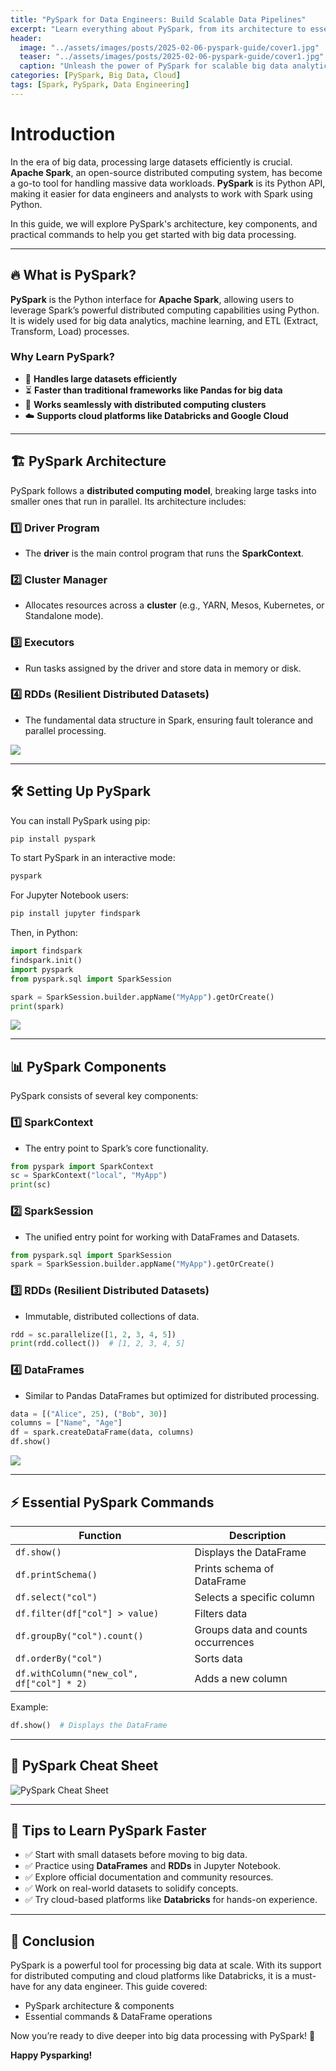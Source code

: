```yaml
---
title: "PySpark for Data Engineers: Build Scalable Data Pipelines"
excerpt: "Learn everything about PySpark, from its architecture to essential commands, to master big data processing."
header:
  image: "../assets/images/posts/2025-02-06-pyspark-guide/cover1.jpg"
  teaser: "../assets/images/posts/2025-02-06-pyspark-guide/cover1.jpg"
  caption: "Unleash the power of PySpark for scalable big data analytics."
categories: [PySpark, Big Data, Cloud]
tags: [Spark, PySpark, Data Engineering]
---
```


# Introduction

In the era of big data, processing large datasets efficiently is crucial. **Apache Spark**, an open-source distributed computing system, has become a go-to tool for handling massive data workloads. **PySpark** is its Python API, making it easier for data engineers and analysts to work with Spark using Python.

In this guide, we will explore PySpark's architecture, key components, and practical commands to help you get started with big data processing.

---

## 🔥 What is PySpark?

**PySpark** is the Python interface for **Apache Spark**, allowing users to leverage Spark’s powerful distributed computing capabilities using Python. It is widely used for big data analytics, machine learning, and ETL (Extract, Transform, Load) processes.

### Why Learn PySpark?

- 🚀 **Handles large datasets efficiently**
- ⏳ **Faster than traditional frameworks like Pandas for big data**
- 🔀 **Works seamlessly with distributed computing clusters**
- ☁️ **Supports cloud platforms like Databricks and Google Cloud**

---

## 🏗 PySpark Architecture

PySpark follows a **distributed computing model**, breaking large tasks into smaller ones that run in parallel. Its architecture includes:

### 1️⃣ Driver Program

- The **driver** is the main control program that runs the **SparkContext**.

### 2️⃣ Cluster Manager

- Allocates resources across a **cluster** (e.g., YARN, Mesos, Kubernetes, or Standalone mode).

### 3️⃣ Executors

- Run tasks assigned by the driver and store data in memory or disk.

### 4️⃣ RDDs (Resilient Distributed Datasets)

- The fundamental data structure in Spark, ensuring fault tolerance and parallel processing.

![](../assets/images/posts/2025-02-06-pyspark-guide/1.jpg)

---

## 🛠 Setting Up PySpark

You can install PySpark using pip:

```bash
pip install pyspark
```

To start PySpark in an interactive mode:

```bash
pyspark
```

For Jupyter Notebook users:

```bash
pip install jupyter findspark
```

Then, in Python:

```python
import findspark
findspark.init()
import pyspark
from pyspark.sql import SparkSession

spark = SparkSession.builder.appName("MyApp").getOrCreate()
print(spark)
```

![](../assets/images/posts/2025-02-06-pyspark-guide/2.png)

---

## 📊 PySpark Components

PySpark consists of several key components:

### 1️⃣ SparkContext

- The entry point to Spark’s core functionality.

```python
from pyspark import SparkContext
sc = SparkContext("local", "MyApp")
print(sc)
```

### 2️⃣ SparkSession

- The unified entry point for working with DataFrames and Datasets.

```python
from pyspark.sql import SparkSession
spark = SparkSession.builder.appName("MyApp").getOrCreate()
```

### 3️⃣ RDDs (Resilient Distributed Datasets)

- Immutable, distributed collections of data.

```python
rdd = sc.parallelize([1, 2, 3, 4, 5])
print(rdd.collect())  # [1, 2, 3, 4, 5]
```

### 4️⃣ DataFrames

- Similar to Pandas DataFrames but optimized for distributed processing.

```python
data = [("Alice", 25), ("Bob", 30)]
columns = ["Name", "Age"]
df = spark.createDataFrame(data, columns)
df.show()
```

![](../assets/images/posts/2025-02-06-pyspark-guide/3.png)

---

## ⚡ Essential PySpark Commands

| Function                                  | Description                        |
| ----------------------------------------- | ---------------------------------- |
| `df.show()`                               | Displays the DataFrame             |
| `df.printSchema()`                        | Prints schema of DataFrame         |
| `df.select("col")`                        | Selects a specific column          |
| `df.filter(df["col"] > value)`            | Filters data                       |
| `df.groupBy("col").count()`               | Groups data and counts occurrences |
| `df.orderBy("col")`                       | Sorts data                         |
| `df.withColumn("new_col", df["col"] * 2)` | Adds a new column                  |

Example:

```python
df.show()  # Displays the DataFrame
```

---

## 📌 PySpark Cheat Sheet

![PySpark Cheat Sheet](../assets/images/posts/2025-02-06-pyspark-guide/5.jpg)

---

## 🎯 Tips to Learn PySpark Faster

- ✅ Start with small datasets before moving to big data.
- ✅ Practice using **DataFrames** and **RDDs** in Jupyter Notebook.
- ✅ Explore official documentation and community resources.
- ✅ Work on real-world datasets to solidify concepts.
- ✅ Try cloud-based platforms like **Databricks** for hands-on experience.

---

## 🎯 Conclusion

PySpark is a powerful tool for processing big data at scale. With its support for distributed computing and cloud platforms like Databricks, it is a must-have for any data engineer. This guide covered:

- PySpark architecture & components
- Essential commands & DataFrame operations

Now you’re ready to dive deeper into big data processing with PySpark! 🚀

**Happy Pysparking!**
